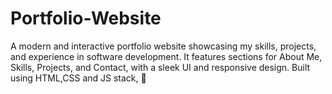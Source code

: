 # Portfolio-Website
A modern and interactive portfolio website showcasing my skills, projects, and experience in software development. It features sections for About Me, Skills, Projects, and Contact, with a sleek UI and responsive design. Built using HTML,CSS and JS stack,  🚀
